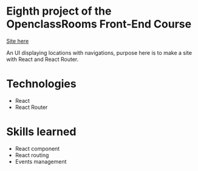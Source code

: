 # Eighth project of the OpenclassRooms Front-End Course

[Site here](https://exvigilaregemini.github.io/AdelinDubois_11_20052021/)

An UI displaying locations with navigations, purpose here is to make a site with React and React Router.

# Technologies
 - React
 - React Router

# Skills learned
 -  React component
 -  React routing
 -  Events management
